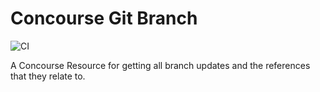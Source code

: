 # Concourse Git Branch
![CI](https://ci.grmpkg.com/api/v1/teams/jameslikestea/pipelines/concourse-git-branch/badge)

A Concourse Resource for getting all branch updates and the references that they relate to.
